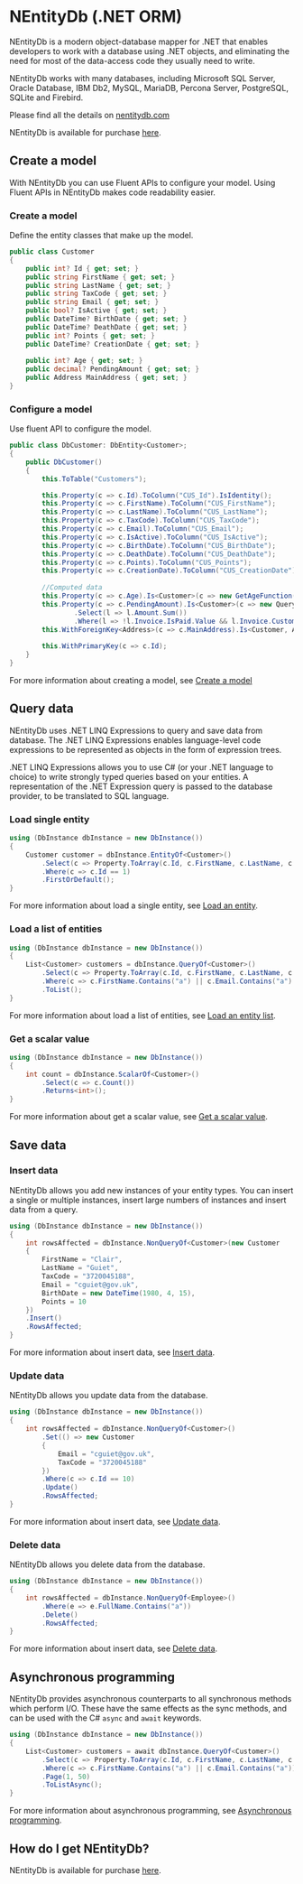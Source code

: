 # NEntityDb (.NET ORM)

NEntityDb is a modern object-database mapper for .NET that enables developers to work with a database using .NET objects, and eliminating the need for most of the data-access code they usually need to write.

NEntityDb works with many databases, including Microsoft SQL Server, Oracle Database, IBM Db2, MySQL, MariaDB, Percona Server, PostgreSQL, SQLite and Firebird.

Please find all the details on <a href="https://nentitydb.com">nentitydb.com</a>

NEntityDb is available for purchase <a href="https://nentitydb.com/pages/pricing">here</a>.

## Create a model

With NEntityDb you can use Fluent APIs to configure your model. Using Fluent APIs in NEntityDb makes code readability easier.

### Create a model
Define the entity classes that make up the model.

```csharp
public class Customer
{
    public int? Id { get; set; }
    public string FirstName { get; set; }
    public string LastName { get; set; }
    public string TaxCode { get; set; }
    public string Email { get; set; }
    public bool? IsActive { get; set; }
    public DateTime? BirthDate { get; set; }
    public DateTime? DeathDate { get; set; }
    public int? Points { get; set; }
    public DateTime? CreationDate { get; set; }
    
    public int? Age { get; set; }
    public decimal? PendingAmount { get; set; }
    public Address MainAddress { get; set; }
}
```

### Configure a model
Use fluent API to configure the model.

```csharp
public class DbCustomer: DbEntity<Customer>;
{
    public DbCustomer()
    {
        this.ToTable("Customers");

        this.Property(c => c.Id).ToColumn("CUS_Id").IsIdentity();
        this.Property(c => c.FirstName).ToColumn("CUS_FirstName");
        this.Property(c => c.LastName).ToColumn("CUS_LastName");
        this.Property(c => c.TaxCode).ToColumn("CUS_TaxCode");
        this.Property(c => c.Email).ToColumn("CUS_Email");
        this.Property(c => c.IsActive).ToColumn("CUS_IsActive");
        this.Property(c => c.BirthDate).ToColumn("CUS_BirthDate");
        this.Property(c => c.DeathDate).ToColumn("CUS_DeathDate");
        this.Property(c => c.Points).ToColumn("CUS_Points");
        this.Property(c => c.CreationDate).ToColumn("CUS_CreationDate");
        
        //Computed data
        this.Property(c => c.Age).Is<Customer>(c => new GetAgeFunction(c.BirthDate, c.DeathDate));
        this.Property(c => c.PendingAmount).Is<Customer>(c => new QueryRequest<InvoiceLine>()
                .Select(l => l.Amount.Sum())
                .Where(l => !l.Invoice.IsPaid.Value && l.Invoice.Customer.Id == c.Id));                
        this.WithForeignKey<Address>(c => c.MainAddress).Is<Customer, Address>((c, a) => c.Id == a.Customer.Id && a.IsMain.Value);
                
        this.WithPrimaryKey(c => c.Id);
    }
}
```

For more information about creating a model, see <a href="https://nentitydb.com/pages/docs/create-a-model/overview.html">Create a model</a>

## Query data

NEntityDb uses .NET LINQ Expressions to query and save data from database. The .NET LINQ Expressions enables language-level code expressions to be represented as objects in the form of expression trees.

.NET LINQ Expressions allows you to use C# (or your .NET language to choice) to write strongly typed queries based on your entities. A representation of the .NET Expression query is passed to the database provider, to be translated to SQL language.

### Load single entity
```csharp
using (DbInstance dbInstance = new DbInstance())
{
    Customer customer = dbInstance.EntityOf<Customer>()
        .Select(c => Property.ToArray(c.Id, c.FirstName, c.LastName, c.TaxCode, c.Email))
        .Where(c => c.Id == 1)
        .FirstOrDefault();
}
```
For more information about load a single entity, see <a href="https://nentitydb.com/pages/docs/query-data/load-an-entity.html">Load an entity</a>.

### Load a list of entities
```csharp
using (DbInstance dbInstance = new DbInstance())
{
    List<Customer> customers = dbInstance.QueryOf<Customer>()
        .Select(c => Property.ToArray(c.Id, c.FirstName, c.LastName, c.TaxCode, c.Email))
        .Where(c => c.FirstName.Contains("a") || c.Email.Contains("a")
        .ToList();
}
```
For more information about load a list of entities, see <a href="https://nentitydb.com/pages/docs/query-data/load-an-entity-list.html">Load an entity list</a>.

### Get a scalar value
```csharp
using (DbInstance dbInstance = new DbInstance())
{
    int count = dbInstance.ScalarOf<Customer>()
        .Select(c => c.Count())
        .Returns<int>();
}
```
For more information about get a scalar value, see <a href="https://nentitydb.com/pages/docs/query-data/get-a-scalar-value.html">Get a scalar value</a>.

## Save data

### Insert data

NEntityDb allows you add new instances of your entity types. You can insert a single or multiple instances, insert large numbers of instances and insert data from a query.

```csharp
using (DbInstance dbInstance = new DbInstance())
{    
    int rowsAffected = dbInstance.NonQueryOf<Customer>(new Customer
    {
        FirstName = "Clair",
        LastName = "Guiet",
        TaxCode = "3720045188",
        Email = "cguiet@gov.uk",
        BirthDate = new DateTime(1980, 4, 15),
        Points = 10
    })
    .Insert()
    .RowsAffected;
}
```
For more information about insert data, see <a href="https://nentitydb.com/pages/docs/save-data/insert-data.html">Insert data</a>.

### Update data

NEntityDb allows you update data from the database.

```csharp
using (DbInstance dbInstance = new DbInstance())
{    
    int rowsAffected = dbInstance.NonQueryOf<Customer>()
        .Set(() => new Customer
        {
            Email = "cguiet@gov.uk",
            TaxCode = "3720045188"
        })
        .Where(c => c.Id == 10)
        .Update()
        .RowsAffected;
}
```
For more information about insert data, see <a href="https://nentitydb.com/pages/docs/save-data/update-data.html">Update data</a>.

### Delete data

NEntityDb allows you delete data from the database.

```csharp
using (DbInstance dbInstance = new DbInstance())
{    
    int rowsAffected = dbInstance.NonQueryOf<Employee>()
        .Where(e => e.FullName.Contains("a"))
        .Delete()
        .RowsAffected;
}
```
For more information about insert data, see <a href="https://nentitydb.com/pages/docs/save-data/delete-data.html">Delete data</a>.

## Asynchronous programming
NEntityDb provides asynchronous counterparts to all synchronous methods which perform I/O. These have the same effects as the sync methods, and can be used with the C# `async` and `await` keywords.

```csharp
using (DbInstance dbInstance = new DbInstance())
{
    List<Customer> customers = await dbInstance.QueryOf<Customer>()
        .Select(c => Property.ToArray(c.Id, c.FirstName, c.LastName, c.TaxCode, c.Email))
        .Where(c => c.FirstName.Contains("a") || c.Email.Contains("a"))        
        .Page(1, 50)
        .ToListAsync();
}
```
For more information about asynchronous programming, see <a href="https://nentitydb.com/pages/docs/asynchronous-programming/overview.html">Asynchronous programming</a>.

## How do I get NEntityDb?

NEntityDb is available for purchase <a href="https://nentitydb.com/pages/pricing">here</a>.
